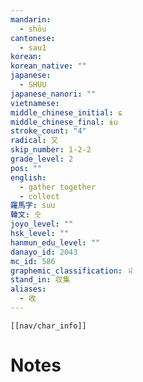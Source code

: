 ```yaml
---
mandarin:
  - shōu
cantonese:
  - sau1
korean:
korean_native: ""
japanese:
  - SHUU
japanese_nanori: ""
vietnamese:
middle_chinese_initial: ɕ
middle_chinese_final: ɨu
stroke_count: "4"
radical: 又
skip_number: 1-2-2
grade_level: 2
pos: ""
english:
  - gather together
  - collect
羅馬字: suu
韓文: 숫
joyo_level: ""
hsk_level: ""
hanmun_edu_level: ""
danayo_id: 2043
mc_id: 586
graphemic_classification: 丩
stand_in: 収集
aliases:
  - 收
---
```

```meta-bind-embed
[[nav/char_info]]
```

# Notes
